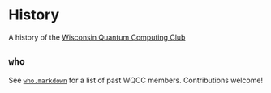 # History
A history of the [Wisconsin Quantum Computing Club](https://wqi.wisc.edu/wqcc/)

## `who`

See [`who.markdown`](who/who.markdown) for a list of past WQCC members.
Contributions welcome!

